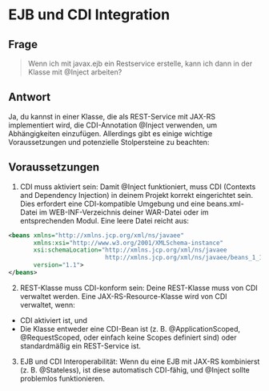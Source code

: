 # EJB und CDI Integration

## Frage

> Wenn ich mit javax.ejb ein Restservice erstelle, kann ich dann in der Klasse mit @Inject arbeiten?

## Antwort

Ja, du kannst in einer Klasse, die als REST-Service mit JAX-RS implementiert
wird, die CDI-Annotation @Inject verwenden, um Abhängigkeiten einzufügen.
Allerdings gibt es einige wichtige Voraussetzungen und potenzielle Stolpersteine
zu beachten:

## Voraussetzungen

1. CDI muss aktiviert sein: Damit @Inject funktioniert, muss CDI (Contexts and
   Dependency Injection) in deinem Projekt korrekt eingerichtet sein. Dies
   erfordert eine CDI-kompatible Umgebung und eine beans.xml-Datei im
   WEB-INF-Verzeichnis deiner WAR-Datei oder im entsprechenden Modul. Eine leere
   Datei reicht aus:
```xml
<beans xmlns="http://xmlns.jcp.org/xml/ns/javaee"
       xmlns:xsi="http://www.w3.org/2001/XMLSchema-instance"
       xsi:schemaLocation="http://xmlns.jcp.org/xml/ns/javaee
                           http://xmlns.jcp.org/xml/ns/javaee/beans_1_1.xsd"
       version="1.1">
</beans>
```

2. REST-Klasse muss CDI-konform sein: Deine REST-Klasse muss von CDI verwaltet
   werden. Eine JAX-RS-Resource-Klasse wird von CDI verwaltet, wenn:

- CDI aktiviert ist, und
- Die Klasse entweder eine CDI-Bean ist (z. B. @ApplicationScoped, 
  @RequestScoped, oder einfach keine Scopes definiert sind) oder
  standardmäßig ein REST-Service ist.

3. EJB und CDI Interoperabilität: Wenn du eine EJB mit JAX-RS kombinierst 
   (z. B. @Stateless), ist diese automatisch CDI-fähig, und @Inject sollte 
   problemlos funktionieren.
